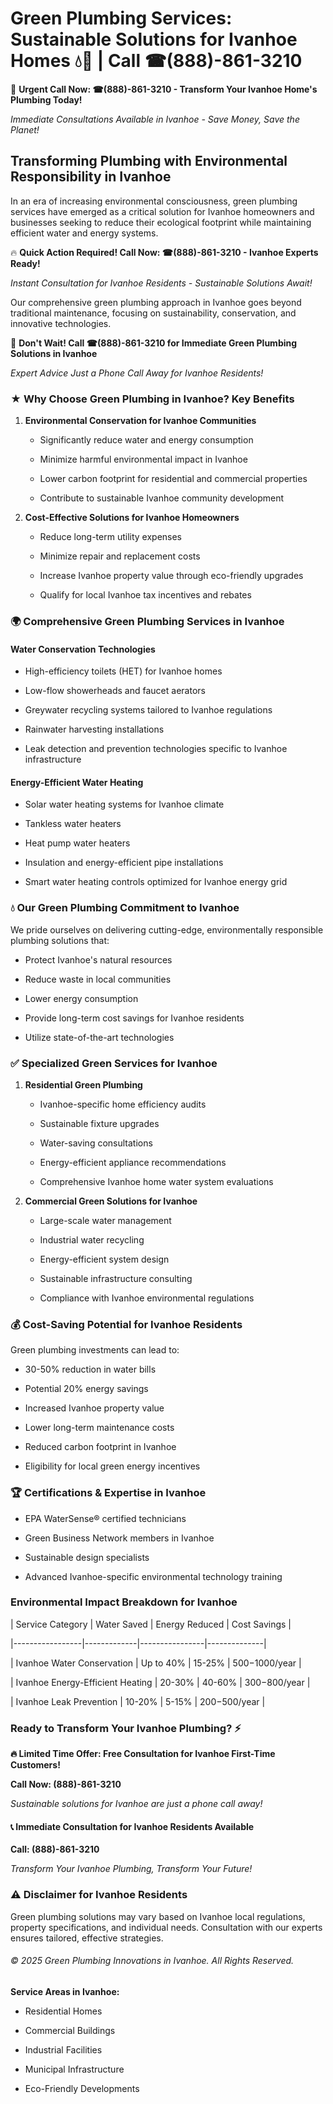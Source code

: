 # Green Plumbing Services: Sustainable Solutions for Ivanhoe Homes 💧🌿 | Call ☎(888)-861-3210

🚨 **Urgent Call Now: ☎(888)-861-3210 - Transform Your Ivanhoe Home's Plumbing Today!**
*Immediate Consultations Available in Ivanhoe - Save Money, Save the Planet!*

## Transforming Plumbing with Environmental Responsibility in Ivanhoe

In an era of increasing environmental consciousness, green plumbing services have emerged as a critical solution for Ivanhoe homeowners and businesses seeking to reduce their ecological footprint while maintaining efficient water and energy systems. 

🔥 **Quick Action Required! Call Now: ☎(888)-861-3210 - Ivanhoe Experts Ready!**
*Instant Consultation for Ivanhoe Residents - Sustainable Solutions Await!*

Our comprehensive green plumbing approach in Ivanhoe goes beyond traditional maintenance, focusing on sustainability, conservation, and innovative technologies.

🚨 **Don't Wait! Call ☎(888)-861-3210 for Immediate Green Plumbing Solutions in Ivanhoe**
*Expert Advice Just a Phone Call Away for Ivanhoe Residents!*

### ★ Why Choose Green Plumbing in Ivanhoe? Key Benefits

1. **Environmental Conservation for Ivanhoe Communities** 
   - Significantly reduce water and energy consumption
   - Minimize harmful environmental impact in Ivanhoe
   - Lower carbon footprint for residential and commercial properties
   - Contribute to sustainable Ivanhoe community development

2. **Cost-Effective Solutions for Ivanhoe Homeowners** 
   - Reduce long-term utility expenses
   - Minimize repair and replacement costs
   - Increase Ivanhoe property value through eco-friendly upgrades
   - Qualify for local Ivanhoe tax incentives and rebates

### 🌍 Comprehensive Green Plumbing Services in Ivanhoe

#### Water Conservation Technologies
- High-efficiency toilets (HET) for Ivanhoe homes
- Low-flow showerheads and faucet aerators
- Greywater recycling systems tailored to Ivanhoe regulations
- Rainwater harvesting installations
- Leak detection and prevention technologies specific to Ivanhoe infrastructure

#### Energy-Efficient Water Heating
- Solar water heating systems for Ivanhoe climate
- Tankless water heaters
- Heat pump water heaters
- Insulation and energy-efficient pipe installations
- Smart water heating controls optimized for Ivanhoe energy grid

### 💧 Our Green Plumbing Commitment to Ivanhoe

We pride ourselves on delivering cutting-edge, environmentally responsible plumbing solutions that:
- Protect Ivanhoe's natural resources
- Reduce waste in local communities
- Lower energy consumption
- Provide long-term cost savings for Ivanhoe residents
- Utilize state-of-the-art technologies

### ✅ Specialized Green Services for Ivanhoe

1. **Residential Green Plumbing**
   - Ivanhoe-specific home efficiency audits
   - Sustainable fixture upgrades
   - Water-saving consultations
   - Energy-efficient appliance recommendations
   - Comprehensive Ivanhoe home water system evaluations

2. **Commercial Green Solutions for Ivanhoe**
   - Large-scale water management
   - Industrial water recycling
   - Energy-efficient system design
   - Sustainable infrastructure consulting
   - Compliance with Ivanhoe environmental regulations

### 💰 Cost-Saving Potential for Ivanhoe Residents

Green plumbing investments can lead to:
- 30-50% reduction in water bills
- Potential 20% energy savings
- Increased Ivanhoe property value
- Lower long-term maintenance costs
- Reduced carbon footprint in Ivanhoe
- Eligibility for local green energy incentives

### 🏆 Certifications & Expertise in Ivanhoe

- EPA WaterSense® certified technicians
- Green Business Network members in Ivanhoe
- Sustainable design specialists
- Advanced Ivanhoe-specific environmental technology training

### Environmental Impact Breakdown for Ivanhoe

| Service Category | Water Saved | Energy Reduced | Cost Savings |
|-----------------|-------------|----------------|--------------|
| Ivanhoe Water Conservation | Up to 40% | 15-25% | $500-$1000/year |
| Ivanhoe Energy-Efficient Heating | 20-30% | 40-60% | $300-$800/year |
| Ivanhoe Leak Prevention | 10-20% | 5-15% | $200-$500/year |

### Ready to Transform Your Ivanhoe Plumbing? ⚡

**🔥 Limited Time Offer: Free Consultation for Ivanhoe First-Time Customers!**

**Call Now: (888)-861-3210**
*Sustainable solutions for Ivanhoe are just a phone call away!*

#### 📞 Immediate Consultation for Ivanhoe Residents Available

**Call: (888)-861-3210**
*Transform Your Ivanhoe Plumbing, Transform Your Future!*

### ⚠️ Disclaimer for Ivanhoe Residents

Green plumbing solutions may vary based on Ivanhoe local regulations, property specifications, and individual needs. Consultation with our experts ensures tailored, effective strategies.

###### © 2025 Green Plumbing Innovations in Ivanhoe. All Rights Reserved.

**Service Areas in Ivanhoe:** 
- Residential Homes
- Commercial Buildings
- Industrial Facilities
- Municipal Infrastructure
- Eco-Friendly Developments